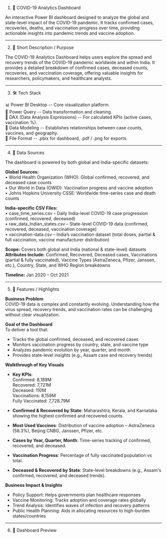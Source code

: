 1. 🦠 COVID-19 Analytics Dashboard  

An interactive Power BI dashboard designed to analyze the global and state-level impact of the COVID-19 pandemic. It tracks confirmed cases, recoveries, deaths, and vaccination progress over time, providing actionable insights into pandemic trends and vaccine adoption.  

---

2. 📌 Short Description / Purpose  

The COVID-19 Analytics Dashboard helps users explore the spread and recovery trends of the COVID-19 pandemic worldwide and within India. It provides a detailed breakdown of confirmed cases, deceased counts, recoveries, and vaccination coverage, offering valuable insights for researchers, policymakers, and healthcare analysts.  

---

3. 🛠 Tech Stack  

📊 Power BI Desktop -- Core visualization platform.  
📂 Power Query -- Data transformation and cleaning.  
🧠 DAX (Data Analysis Expressions) -- For calculated KPIs (active cases, vaccination %).  
📝 Data Modeling -- Establishes relationships between case counts, vaccines, and geography.  
📁 File Format -- .pbix for dashboard, .pdf / .png for exports.  

---

4. 📁 Data Sources  

The dashboard is powered by both global and India-specific datasets:  

**Global Sources:**  
• World Health Organization (WHO): Global confirmed, recovered, and deceased case counts  
• Our World in Data (OWID): Vaccination progress and vaccine adoption  
• Johns Hopkins University CSSE: Worldwide time-series case and death counts  

**India-specific CSV Files:**  
• case_time_series.csv – Daily India-level COVID-19 case progression (confirmed, recovered, deceased)  
• raw_data_Indian_states.csv – State-level COVID-19 data (confirmed, recovered, deceased, vaccination coverage)  
• vaccination-data.csv – India’s vaccination dataset (total doses, partial & full vaccination, vaccine manufacturer distribution)  

**Scope:** Covers both global and India (national & state-level) datasets  
**Attributes Include:** Confirmed, Recovered, Deceased cases, Vaccinations (partial & fully vaccinated), Vaccine Types (AstraZeneca, Pfizer, Janssen, etc.), Country, State, and WHO Region breakdowns  

**Timeline:** Jan 2020 – Oct 2021  

---

5. 🌟 Features / Highlights  

**Business Problem**  
COVID-19 data is complex and constantly evolving. Understanding how the virus spread, recovery trends, and vaccination rates can be challenging without clear visualization.  

**Goal of the Dashboard**  
To deliver a tool that:  
- Tracks the global confirmed, deceased, and recovered cases  
- Monitors vaccination progress by country, state, and vaccine type  
- Analyzes pandemic evolution by year, quarter, and month  
- Provides state-level insights (e.g., Assam case and recovery trends)  

**Walkthrough of Key Visuals**  
- **Key KPIs**:  
  Confirmed: 8,189M  
  Recovered: 7,721M  
  Deceased: 110M  
  Vaccinations: 8,159M  
  Fully Vaccinated: 7,728.79M  

- **Confirmed & Recovered by State**: Maharashtra, Kerala, and Karnataka showing the highest confirmed and recovered counts.  
- **Most Used Vaccines**: Distribution of vaccine adoption – AstraZeneca (58.3%), Beijing CNBG, Janssen, Pfizer, etc.  
- **Cases by Year, Quarter, Month**: Time-series tracking of confirmed, recovered, and deceased.  
- **Vaccination Progress**: Percentage of fully vaccinated population vs total.  
- **Deceased & Recovered by State**: State-level breakdowns (e.g., Assam's confirmed, recovered, and deceased trends).  

**Business Impact & Insights**  
- Policy Support: Helps governments plan healthcare responses  
- Vaccine Monitoring: Tracks adoption and coverage rates globally  
- Trend Analysis: Identifies waves of infection and recovery patterns  
- Public Health Planning: Aids in allocating resources to high-burden states/countries  

---

6. 🔗 Dashboard Preview

